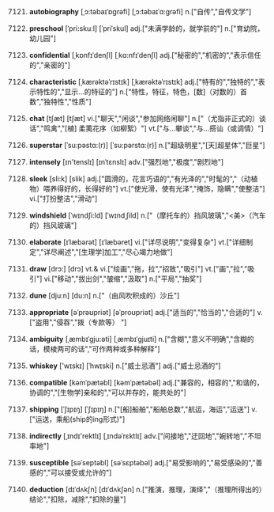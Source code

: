 7121. **autobiography**
[ˌɔ:təbaɪˈɒgrəfi]  [ˌɔ:təbaɪˈɑ:grəfi]
n.["自传","自传文学"]  

7122. **preschool**
[ˈpri:sku:l]  [ˈpriˈskul]
adj.["未满学龄的，就学前的"]  n.["育幼院，幼儿园"]  

7123. **confidential**
[ˌkɒnfɪˈdenʃl]  [ˌkɑ:nfɪˈdenʃl]
adj.["秘密的","机密的","表示信任的","亲密的"]  

7124. **characteristic**
[ˌkærəktəˈrɪstɪk]  [ˌkærəktəˈrɪstɪk]
adj.["特有的","独特的","表示特性的","显示…的特征的"]  n.["特性，特征，特色，[数]（对数的）首数","独特性","性质"]  

7125. **chat**
[tʃæt]  [tʃæt]
vi.["聊天","闲谈","参加网络闲聊"]  n.["（尤指非正式的）谈话","鸣禽","[植] 柔荑花序（如柳絮）"]  vt.["与…攀谈","与…搭讪（或调情）"]  

7126. **superstar**
[ˈsu:pəstɑ:(r)]  [ˈsu:pərstɑ:(r)]
n.["超级明星","[天]超星体","巨星"]  

7127. **intensely**
[ɪn'tenslɪ]  [ɪnˈtɛnslɪ]
adv.["强烈地","极度","剧烈地"]  

7128. **sleek**
[sli:k]  [slik]
adj.["圆滑的，花言巧语的","有光泽的","时髦的","（动植物）喂养得好的，长得好的"]  vt.["使光滑，使有光泽","掩饰，隐瞒","使整洁"]  vi.["打扮整洁","滑动"]  

7129. **windshield**
[ˈwɪndʃi:ld]  [ˈwɪndˌʃild]
n.["（摩托车的）挡风玻璃","<美>（汽车的）挡风玻璃"]  

7130. **elaborate**
[ɪˈlæbərət]  [ɪˈlæbəret]
vi.["详尽说明","变得复杂"]  vt.["详细制定","详尽阐述","[生理学]加工","尽心竭力地做"]  

7131. **draw**
[drɔ:]  [drɔ]
vt.& vi.["绘画","拖，拉","招致","吸引"]  vt.["画","拉","吸引"]  vi.["移动","拔出剑","皱缩","汲取"]  n.["平局","抽奖"]  

7132. **dune**
[dju:n]  [du:n]
n.["（由风吹积成的）沙丘"]  

7133. **appropriate**
[əˈprəʊpriət]  [əˈproʊpriət]
adj.["适当的","恰当的","合适的"]  v.["盗用","侵吞","拨（专款等） "]  

7134. **ambiguity**
[ˌæmbɪˈgju:əti]  [ˌæmbɪˈɡjuɪti]
n.["含糊","意义不明确","含糊的话，模棱两可的话","可作两种或多种解释"]  

7135. **whiskey**
['wɪskɪ]  [ˈhwɪski]
n.["威士忌酒"]  adj.["威士忌酒的"]  

7136. **compatible**
[kəmˈpætəbl]  [kəmˈpætəbəl]
adj.["兼容的，相容的","和谐的，协调的","[生物学]亲和的","可以并存的，能共处的"]  

7137. **shipping**
[ˈʃɪpɪŋ]  [ˈʃɪpɪŋ]
n.["[船]船舶","船舶总数","航运，海运","运送"]  v.["运送，乘船(ship的ing形式)"]  

7138. **indirectly**
[ˌɪndɪ'rektlɪ]  [ˌɪndəˈrɛktlɪ]
adv.["间接地","迂回地","婉转地","不坦率地"]  

7139. **susceptible**
[səˈseptəbl]  [səˈsɛptəbəl]
adj.["易受影响的","易受感染的","善感的","可以接受或允许的"]  

7140. **deduction**
[dɪˈdʌkʃn]  [dɪˈdʌkʃən]
n.["推演，推理，演绎","（推理所得出的）结论","扣除，减除","扣除的量"]  

